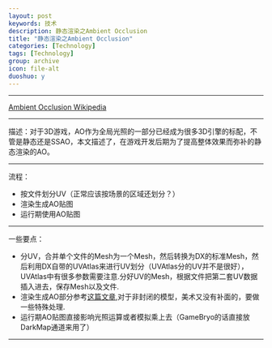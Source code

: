 ```yaml
---
layout: post
keywords: 技术
description: 静态渲染之Ambient Occlusion
title: "静态渲染之Ambient Occlusion"
categories: [Technology]
tags: [Technology]
group: archive
icon: file-alt
duoshuo: y
---
```


-----
[Ambient Occlusion Wikipedia][1]

-----

描述：对于3D游戏，AO作为全局光照的一部分已经成为很多3D引擎的标配，不管是静态还是SSAO，本文描述了，在游戏开发后期为了提高整体效果而弥补的静态渲染的AO。

-----
流程：

*	按文件划分UV（正常应该按场景的区域还划分？）
*	渲染生成AO贴图
*	运行期使用AO贴图


-----

一些要点：

*	分UV，合并单个文件的Mesh为一个Mesh，然后转换为DX的标准Mesh，然后利用DX自带的UVAtlas来进行UV划分（UVAtlas分的UV并不是很好），UVAtlas中有很多参数需要注意.分好UV的Mesh，根据文件把第二套UV数据插入进去，保存Mesh以及文件.
*	渲染生成AO部分参考[这篇文章][2],对于非封闭的模型，美术又没有补面的，要做一些特殊处理.
*	运行期AO贴图直接影响光照运算或者模拟乘上去（GameBryo的话直接放DarkMap通道来用了）


-----
[1]: http://en.wikipedia.org/wiki/Ambient_occlusion
[2]: http://www.gamasutra.com/view/feature/130455/hardware_accelerating_art_.php?page=2